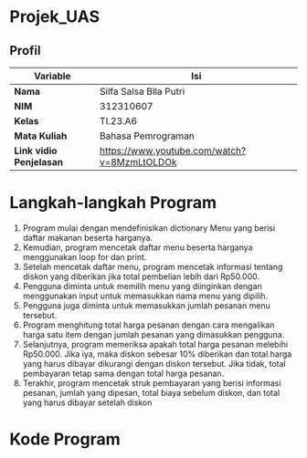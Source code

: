 # Projek_UAS

## Profil
| Variable | Isi |
| -------- | --- |
| **Nama** | Silfa Salsa BIla Putri |
| **NIM** | 312310607 |
| **Kelas** | TI.23.A6 |
| **Mata Kuliah** | Bahasa Pemrograman |
| **Link vidio Penjelasan** | https://www.youtube.com/watch?v=8MzmLtOLDOk |

# Langkah-langkah Program
1. Program mulai dengan mendefinisikan dictionary Menu yang berisi daftar makanan beserta harganya.
2. Kemudian, program mencetak daftar menu beserta harganya menggunakan loop for dan print.
3. Setelah mencetak daftar menu, program mencetak informasi tentang diskon yang diberikan jika total pembelian lebih dari Rp50.000.
4. Pengguna diminta untuk memilih menu yang diinginkan dengan menggunakan input untuk memasukkan nama menu yang dipilih.
5. Pengguna juga diminta untuk memasukkan jumlah pesanan menu tersebut.
6. Program menghitung total harga pesanan dengan cara mengalikan harga satu item dengan jumlah pesanan yang dimasukkan pengguna.
7. Selanjutnya, program memeriksa apakah total harga pesanan melebihi Rp50.000. Jika iya, maka diskon sebesar 10% diberikan dan total harga yang harus dibayar dikurangi dengan diskon tersebut. Jika tidak, total pembayaran tetap sama dengan total harga pesanan.
8. Terakhir, program mencetak struk pembayaran yang berisi informasi pesanan, jumlah yang dipesan, total biaya sebelum diskon, dan total yang harus dibayar setelah diskon

# Kode Program
